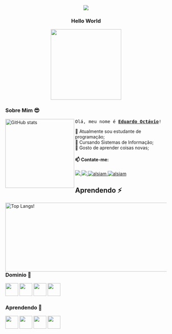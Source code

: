 <!--Header-->
<div align = center> 
<p>
  <img src="https://capsule-render.vercel.app/api?type=waving&color=gradient&height=100&section=header"/>
</p>
 
 ### Hello World
<p>
  <img src = "https://cdn.discordapp.com/attachments/915277680579063808/1142134805786529882/heroi.gif" height=220>
</p>
</div>

### Sobre Mim 😎
  <img align=left height=215 src="https://github-readme-stats.vercel.app/api?username=EdOc-PS&show_icons=true&theme=panda&&rank_icon=github&border_radius=20&bg_color=181818,2a2a3c,494d5e" alt="GitHub stats">
 
  <samp> Olá, meu nome é <b><a href="https://github.com/EdOc-PS/EdOc-PS">Eduardo Octávio</a></b>!</samp> 
   <div> 
     🤖 Atualmente sou estudante de programação;
   </div>
   <div> 
     🏫 Cursando Sistemas de Informação;
    </div>
    <div> 
     🌱 Gosto de aprender coisas novas;
    </div>
    <div>   
      
  #### 📫 Contate-me: 
  </div>
   <div> 
    <a href="https://instagram.com/eduuard_oc" target="_blank">
      <img src="https://img.shields.io/badge/Instagram-fe4164?style=for-the-badge&logo=instagram&logoColor=white"/>
    </a> 
    <a href="https://twitter.com/Eduuard_Oc" target="_blank">
      <img src="https://img.shields.io/badge/Twitter-000000?style=for-the-badge&logo=X&logoColor=white" />
    </a>
    <a href="https://linkedin.com/in/eduardo-octávio-284066259" target="_blank">
      <img src="https://img.shields.io/badge/LinkedIn-0077B5?style=for-the-badge&logo=linkedin&logoColor=white" alt="alsiam"/>
    </a>
    <a href="https://mail.google.com/mail/u/1/#inbox" target="_blank">
      <img src="https://img.shields.io/badge/gmail-F14336?style=for-the-badge&logo=gmail&logoColor=white" alt="alsiam"/>
    </a>

## Aprendendo ⚡
  <img align=right height=215  width= 600 src = "https://github-readme-stats.vercel.app/api/top-langs/?username=EdOc-PS&layout=compact&theme=panda&border_radius=20&bg_color=181818,2a2a3c,494d5e" alt="Top Langs!"> 

  ### Dominio 🤠
  <div>
    <img src="https://cdn.jsdelivr.net/gh/devicons/devicon/icons/html5/html5-plain-wordmark.svg" height=40/>
    <img src="https://cdn.jsdelivr.net/gh/devicons/devicon/icons/css3/css3-plain-wordmark.svg" height=40 />
    <img src="https://cdn.jsdelivr.net/gh/devicons/devicon/icons/java/java-plain-wordmark.svg"  height=40 />
    <img src="https://cdn.jsdelivr.net/gh/devicons/devicon/icons/javascript/javascript-plain.svg" height=40/>
  
  ### Aprendendo 🤔
  <img src="https://cdn.jsdelivr.net/gh/devicons/devicon/icons/csharp/csharp-plain.svg" height=40 />
  <img src="https://cdn.jsdelivr.net/gh/devicons/devicon/icons/mysql/mysql-plain-wordmark.svg" height=40/>
  <img src="https://cdn.jsdelivr.net/gh/devicons/devicon/icons/php/php-plain.svg"  height=40 />
  <img src="https://cdn.jsdelivr.net/gh/devicons/devicon/icons/unity/unity-original-wordmark.svg" height=40 />     
  </div>
</div>

<!--
**EdOc-PS/EdOc-PS** is a ✨ _special_ ✨ repository because its `README.md` (this file) appears on your GitHub profile.

Here are some ideas to get you started:

- 🔭 I’m currently working on ...
- 🌱 I’m currently learning ...
- 👯 I’m looking to collaborate on ...
- 🤔 I’m looking for help with ...
- 💬 Ask me about ...
- 📫 How to reach me: ...
- 😄 Pronouns: ...
- ⚡ Fun fact: ...
-->
